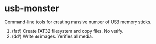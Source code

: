 # usb-monster

Command-line tools for creating massive number of USB memory sticks.

 1. (fat/) Create FAT32 filesystem and copy files. No verify.
 2. (dd/) Write `dd` images. Verifies all media.

